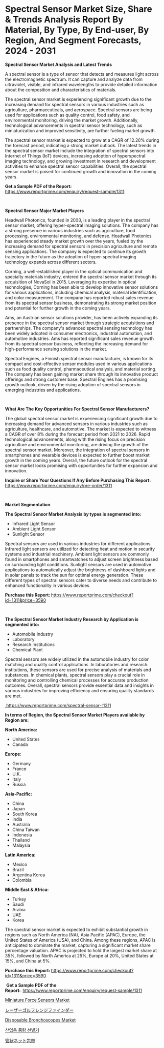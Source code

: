 <p><h1>Spectral Sensor Market Size, Share & Trends Analysis Report By Material, By Type, By End-user, By Region, And Segment Forecasts, 2024 - 2031</h1></p><p><strong>Spectral Sensor Market Analysis and Latest Trends</strong></p>
<p><p>A spectral sensor is a type of sensor that detects and measures light across the electromagnetic spectrum. It can capture and analyze data from ultraviolet, visible, and infrared wavelengths to provide detailed information about the composition and characteristics of materials.</p><p>The spectral sensor market is experiencing significant growth due to the increasing demand for spectral sensors in various industries such as agriculture, pharmaceuticals, and aerospace. Spectral sensors are being used for applications such as quality control, food safety, and environmental monitoring, driving the market growth. Additionally, technological advancements in spectral sensor technology, such as miniaturization and improved sensitivity, are further fueling market growth.</p><p>The spectral sensor market is expected to grow at a CAGR of 12.20% during the forecast period, indicating a strong market outlook. The latest trends in the spectral sensor market include the integration of spectral sensors into Internet of Things (IoT) devices, increasing adoption of hyperspectral imaging technology, and growing investment in research and development activities to enhance spectral sensor capabilities. Overall, the spectral sensor market is poised for continued growth and innovation in the coming years.</p></p>
<p><strong>Get a Sample PDF of the Report:&nbsp;</strong> <a href="https://www.reportprime.com/enquiry/request-sample/1311">https://www.reportprime.com/enquiry/request-sample/1311</a></p>
<p>&nbsp;</p>
<p><strong>Spectral Sensor Major Market Players</strong></p>
<p><p>Headwall Photonics, founded in 2003, is a leading player in the spectral sensor market, offering hyper-spectral imaging solutions. The company has a strong presence in various industries such as agriculture, food processing, environmental monitoring, and defense. Headwall Photonics has experienced steady market growth over the years, fueled by the increasing demand for spectral sensors in precision agriculture and remote sensing applications. The company is expected to continue its growth trajectory in the future as the adoption of hyper-spectral imaging technology expands across different sectors.</p><p>Corning, a well-established player in the optical communication and specialty materials industry, entered the spectral sensor market through its acquisition of NovaSol in 2015. Leveraging its expertise in optical technologies, Corning has been able to develop innovative sensor solutions for various applications, including chemical analysis, material identification, and color measurement. The company has reported robust sales revenue from its spectral sensor business, demonstrating its strong market position and potential for further growth in the coming years.</p><p>Ams, an Austrian sensor solutions provider, has been actively expanding its presence in the spectral sensor market through strategic acquisitions and partnerships. The company's advanced spectral sensing technology has been widely adopted in consumer electronics, industrial automation, and automotive industries. Ams has reported significant sales revenue growth from its spectral sensor business, reflecting the increasing demand for high-performance sensing solutions in the market.</p><p>Spectral Engines, a Finnish spectral sensor manufacturer, is known for its compact and cost-effective sensor modules used in various applications such as food quality control, pharmaceutical analysis, and material sorting. The company has been gaining market share through its innovative product offerings and strong customer base. Spectral Engines has a promising growth outlook, driven by the rising adoption of spectral sensors in emerging industries and applications.</p></p>
<p>&nbsp;</p>
<p><strong>What Are The Key Opportunities For Spectral Sensor Manufacturers?</strong></p>
<p><p>The global spectral sensor market is experiencing significant growth due to increasing demand for advanced sensors in various industries such as agriculture, healthcare, and automotive. The market is expected to witness a CAGR of over 8% during the forecast period from 2021 to 2026. Rapid technological advancements, along with the rising focus on precision agriculture and environmental monitoring, are driving the growth of the spectral sensor market. Moreover, the integration of spectral sensors in smartphones and wearable devices is expected to further boost market growth in the coming years. Overall, the future outlook for the spectral sensor market looks promising with opportunities for further expansion and innovation.</p></p>
<p><strong>Inquire or Share Your Questions If Any Before Purchasing This Report:</strong> <a href="https://www.reportprime.com/enquiry/pre-order/1311">https://www.reportprime.com/enquiry/pre-order/1311</a></p>
<p>&nbsp;</p>
<p><strong>Market Segmentation</strong></p>
<p><strong>The Spectral Sensor Market Analysis by types is segmented into:</strong></p>
<p><ul><li>Infrared Light Sensor</li><li>Ambient Light Sensor</li><li>Sunlight Sensor</li></ul></p>
<p><p>Spectral sensors are used in various industries for different applications. Infrared light sensors are utilized for detecting heat and motion in security systems and industrial machinery. Ambient light sensors are commonly found in smartphones and smartwatches to adjust screen brightness based on surrounding light conditions. Sunlight sensors are used in automotive applications to automatically adjust the brightness of dashboard lights and in solar panels to track the sun for optimal energy generation. These different types of spectral sensors cater to diverse needs and contribute to enhanced functionality in various devices.</p></p>
<p><strong>Purchase this Report:&nbsp;</strong><a href="https://www.reportprime.com/checkout?id=1311&price=3590">https://www.reportprime.com/checkout?id=1311&price=3590</a></p>
<p>&nbsp;</p>
<p><strong>The Spectral Sensor Market Industry Research by Application is segmented into:</strong></p>
<p><ul><li>Automobile Industry</li><li>Laboratory</li><li>Research Institutions</li><li>Chemical Plant</li></ul></p>
<p><p>Spectral sensors are widely utilized in the automobile industry for color matching and quality control applications. In laboratories and research institutions, these sensors are used for precise analysis of materials and substances. In chemical plants, spectral sensors play a crucial role in monitoring and controlling chemical processes for accurate production outcomes. Overall, spectral sensors provide essential data and insights in various industries for improving efficiency and ensuring quality standards are met.</p></p>
<p><a href="https://www.reportprime.com/spectral-sensor-r1311">&nbsp;https://www.reportprime.com/spectral-sensor-r1311</a></p>
<p><strong>In terms of Region, the Spectral Sensor Market Players available by Region are:</strong></p>
<p>
    <p> <strong> North America: </strong>
        <ul>
            <li>United States</li>
            <li>Canada</li>
        </ul>
        </p> 
    <p> <strong> Europe: </strong>
        <ul>
            <li>Germany</li>
            <li>France</li>
            <li>U.K.</li>
            <li>Italy</li>
            <li>Russia</li>
        </ul>
        </p> 
    <p> <strong> Asia-Pacific: </strong>
        <ul>
            <li>China</li>
            <li>Japan</li>
            <li>South Korea</li>
            <li>India</li>
            <li>Australia</li>
            <li>China Taiwan</li>
            <li>Indonesia</li>
            <li>Thailand</li>
            <li>Malaysia</li>
        </ul>
        </p> 
    <p> <strong> Latin America: </strong>
        <ul>
            <li>Mexico</li>
            <li>Brazil</li>
            <li>Argentina Korea</li>
            <li>Colombia</li>
        </ul>
        </p> 
    <p> <strong> Middle East & Africa: </strong>
        <ul>
            <li>Turkey</li>
            <li>Saudi</li>
            <li>Arabia</li>
            <li>UAE</li>
            <li>Korea</li>
        </ul>
    </p>
    </p>
<p><p>The spectral sensor market is expected to exhibit substantial growth in regions such as North America (NA), Asia Pacific (APAC), Europe, the United States of America (USA), and China. Among these regions, APAC is anticipated to dominate the market, capturing a significant market share percentage valuation. APAC is projected to hold the largest market share at 35%, followed by North America at 25%, Europe at 20%, United States at 15%, and China at 5%.</p></p>
<p><strong>Purchase this Report: </strong><a href="https://www.reportprime.com/checkout?id=1311&price=3590">https://www.reportprime.com/checkout?id=1311&price=3590</a></p>
<p>&nbsp;<strong>Get a Sample PDF of the Report:&nbsp;&nbsp;</strong><a href="https://www.reportprime.com/enquiry/request-sample/1311">https://www.reportprime.com/enquiry/request-sample/1311</a></p>
<p><strong></strong></p>
<p><p><a href="https://github.com/ZackaryHalvorson2023/Market-Research-Report-List-2/blob/main/miniature-force-sensors-market.md">Miniature Force Sensors Market</a></p><p><a href="https://github.com/NikitaBruen/Market-Research-Report-List-1/blob/main/833593213827.md">レーザーゴルフレンジファインダー</a></p><p><a href="https://issuu.com/reportprime-2/docs/disposable-bronchoscopes-market-size-2030.pptx">Disposable Bronchoscopes Market</a></p><p><a href="https://medium.com/@howaoole34545/2024%EB%85%84%EB%B6%80%ED%84%B0-2031%EB%85%84%EA%B9%8C%EC%A7%80%EC%9D%98-%EC%82%B0%EC%97%85%EC%9A%A9-%EC%B2%B4%EC%A4%91%EA%B3%84-%EC%8B%9C%EC%9E%A5%EC%9D%98-%EC%8B%A0%ED%9D%A5-%ED%8A%B8%EB%A0%8C%EB%93%9C-%EA%B8%80%EB%A1%9C%EB%B2%8C-%EC%A0%84%EB%A7%9D-%EB%B0%8F-%EB%AF%B8%EB%9E%98-%EC%A0%84%EB%A7%9D-33ac115122b1">산업용 중량 선별기</a></p><p><a href="https://medium.com/@barrycuda1974/%E6%AC%A1%E3%81%AE%E6%96%87%E3%82%92%E6%97%A5%E6%9C%AC%E8%AA%9E%E3%81%AB%E7%BF%BB%E8%A8%B3%E3%81%97%E3%81%A6%E3%81%8F%E3%81%A0%E3%81%95%E3%81%84-5c3c9600a640">管状ネット包帯</a></p></p>